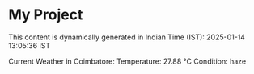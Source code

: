 # My Project

This content is dynamically generated in Indian Time (IST): 2025-01-14 13:05:36 IST


Current Weather in Coimbatore:
Temperature: 27.88 °C
Condition: haze
